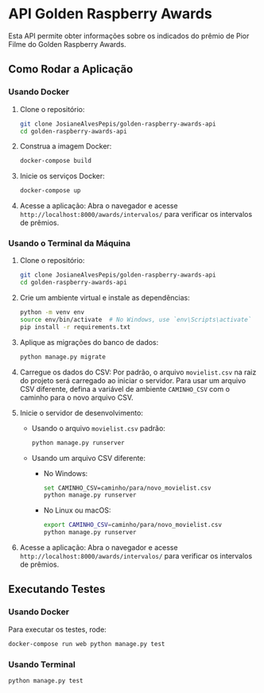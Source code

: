 # API Golden Raspberry Awards

Esta API permite obter informações sobre os indicados do prêmio de Pior Filme do Golden Raspberry Awards.

## Como Rodar a Aplicação

### Usando Docker

1. Clone o repositório:
    ```bash
    git clone JosianeAlvesPepis/golden-raspberry-awards-api
    cd golden-raspberry-awards-api
    ```

2. Construa a imagem Docker:
    ```bash
    docker-compose build
    ```

3. Inicie os serviços Docker:
    ```bash
    docker-compose up
    ```

4. Acesse a aplicação:
    Abra o navegador e acesse `http://localhost:8000/awards/intervalos/` para verificar os intervalos de prêmios.

### Usando o Terminal da Máquina

1. Clone o repositório:
    ```bash
    git clone JosianeAlvesPepis/golden-raspberry-awards-api
    cd golden-raspberry-awards-api
    ```

2. Crie um ambiente virtual e instale as dependências:
    ```bash
    python -m venv env
    source env/bin/activate  # No Windows, use `env\Scripts\activate`
    pip install -r requirements.txt
    ```

3. Aplique as migrações do banco de dados:
    ```bash
    python manage.py migrate
    ```

4. Carregue os dados do CSV:
    Por padrão, o arquivo `movielist.csv` na raiz do projeto será carregado ao iniciar o servidor. Para usar um arquivo CSV diferente, defina a variável de ambiente `CAMINHO_CSV` com o caminho para o novo arquivo CSV.

5. Inicie o servidor de desenvolvimento:
    - Usando o arquivo `movielist.csv` padrão:
      ```bash
      python manage.py runserver
      ```

    - Usando um arquivo CSV diferente:
      - No Windows:
        ```bash
        set CAMINHO_CSV=caminho/para/novo_movielist.csv
        python manage.py runserver
        ```
      - No Linux ou macOS:
        ```bash
        export CAMINHO_CSV=caminho/para/novo_movielist.csv
        python manage.py runserver
        ```

6. Acesse a aplicação:
    Abra o navegador e acesse `http://localhost:8000/awards/intervalos/` para verificar os intervalos de prêmios.

## Executando Testes

### Usando Docker

Para executar os testes, rode:
```bash
docker-compose run web python manage.py test
```

### Usando Terminal
```bash
python manage.py test
```
